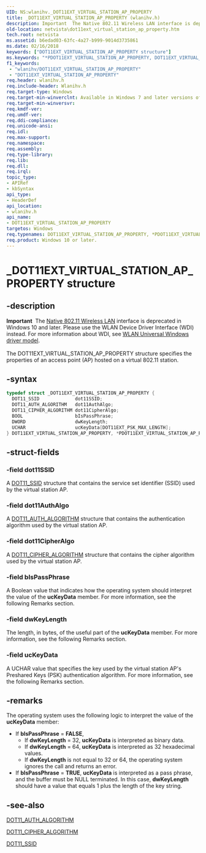 ```yaml
---
UID: NS:wlanihv._DOT11EXT_VIRTUAL_STATION_AP_PROPERTY
title: _DOT11EXT_VIRTUAL_STATION_AP_PROPERTY (wlanihv.h)
description: Important  The Native 802.11 Wireless LAN interface is deprecated in Windows 10 and later.
old-location: netvista\dot11ext_virtual_station_ap_property.htm
tech.root: netvista
ms.assetid: b6edad03-63fc-4a27-b999-9014d3735861
ms.date: 02/16/2018
keywords: ["DOT11EXT_VIRTUAL_STATION_AP_PROPERTY structure"]
ms.keywords: "*PDOT11EXT_VIRTUAL_STATION_AP_PROPERTY, DOT11EXT_VIRTUAL_STATION_AP_PROPERTY, DOT11EXT_VIRTUAL_STATION_AP_PROPERTY structure [Network Drivers Starting with Windows Vista], Native_802.11_data_types_13a72b1b-41e4-4651-a4d5-a120a628defd.xml, PDOT11EXT_VIRTUAL_STATION_AP_PROPERTY, PDOT11EXT_VIRTUAL_STATION_AP_PROPERTY structure pointer [Network Drivers Starting with Windows Vista], _DOT11EXT_VIRTUAL_STATION_AP_PROPERTY, netvista.dot11ext_virtual_station_ap_property, wlanihv/DOT11EXT_VIRTUAL_STATION_AP_PROPERTY, wlanihv/PDOT11EXT_VIRTUAL_STATION_AP_PROPERTY"
f1_keywords:
 - "wlanihv/DOT11EXT_VIRTUAL_STATION_AP_PROPERTY"
 - "DOT11EXT_VIRTUAL_STATION_AP_PROPERTY"
req.header: wlanihv.h
req.include-header: Wlanihv.h
req.target-type: Windows
req.target-min-winverclnt: Available in Windows 7 and later versions of the Windows operating   systems.
req.target-min-winversvr:
req.kmdf-ver:
req.umdf-ver:
req.ddi-compliance:
req.unicode-ansi:
req.idl:
req.max-support:
req.namespace:
req.assembly:
req.type-library:
req.lib:
req.dll:
req.irql:
topic_type:
- APIRef
- kbSyntax
api_type:
- HeaderDef
api_location:
- wlanihv.h
api_name:
- DOT11EXT_VIRTUAL_STATION_AP_PROPERTY
targetos: Windows
req.typenames: DOT11EXT_VIRTUAL_STATION_AP_PROPERTY, *PDOT11EXT_VIRTUAL_STATION_AP_PROPERTY
req.product: Windows 10 or later.
---
```


# _DOT11EXT_VIRTUAL_STATION_AP_PROPERTY structure


## -description


<div class="alert"><b>Important</b>  The <a href="https://docs.microsoft.com/previous-versions/windows/hardware/wireless/ff560689(v=vs.85)">Native 802.11 Wireless LAN</a> interface is deprecated in Windows 10 and later. Please use the WLAN Device Driver Interface (WDI) instead. For more information about WDI, see <a href="https://docs.microsoft.com/windows-hardware/drivers/network/wifi-universal-driver-model">WLAN Universal Windows driver model</a>.</div><div> </div>The DOT11EXT_VIRTUAL_STATION_AP_PROPERTY structure specifies the properties of an access point (AP)
  hosted on a virtual 802.11 station.


## -syntax


```cpp
typedef struct _DOT11EXT_VIRTUAL_STATION_AP_PROPERTY {
  DOT11_SSID             dot11SSID;
  DOT11_AUTH_ALGORITHM   dot11AuthAlgo;
  DOT11_CIPHER_ALGORITHM dot11CipherAlgo;
  BOOL                   bIsPassPhrase;
  DWORD                  dwKeyLength;
  UCHAR                  ucKeyData[DOT11EXT_PSK_MAX_LENGTH];
} DOT11EXT_VIRTUAL_STATION_AP_PROPERTY, *PDOT11EXT_VIRTUAL_STATION_AP_PROPERTY;
```


## -struct-fields




### -field dot11SSID

A
     <a href="..\wlantypes\ns-wlantypes-_dot11_ssid.md">DOT11_SSID</a> structure that contains the service
     set identifier (SSID) used by the virtual station AP.


### -field dot11AuthAlgo

A
     <a href="..\wlantypes\ne-wlantypes-_dot11_auth_algorithm.md">DOT11_AUTH_ALGORITHM</a> structure that
     contains the authentication algorithm used by the virtual station AP.


### -field dot11CipherAlgo

A
     <a href="..\wlantypes\ne-wlantypes-_dot11_cipher_algorithm.md">DOT11_CIPHER_ALGORITHM</a> structure that
     contains the cipher algorithm used by the virtual station AP.


### -field bIsPassPhrase

A Boolean value that indicates how the operating system should interpret the value of the
     <b>ucKeyData</b> member. For more information, see the following Remarks section.


### -field dwKeyLength

The length, in bytes, of the useful part of the
     <b>ucKeyData</b> member. For more information, see the following Remarks section.


### -field ucKeyData

A UCHAR value that specifies the key used by the virtual station AP's Preshared Keys (PSK)
     authentication algorithm. For more information, see the following Remarks section.


## -remarks



The operating system uses the following logic to interpret the value of the
    <b>ucKeyData</b> member:

<ul>
<li>If
     <b>bIsPassPhrase</b> = <b>FALSE</b>,
     <ul>
<li>If
      <b>dwKeyLength</b> = 32,
      <b>ucKeyData</b> is interpreted as binary data.</li>
<li>If
      <b>dwKeyLength</b> = 64,
      <b>ucKeyData</b> is interpreted as 32 hexadecimal values.</li>
<li>If
      <b>dwKeyLength</b> is not equal to 32 or 64, the operating system ignores the call and returns an
      error.</li>
</ul>
</li>
<li>
If
      <b>bIsPassPhrase</b> = <b>TRUE</b>,
      <b>ucKeyData</b> is interpreted as a pass phrase, and the buffer must be NULL terminated. In this case,
      <b>dwKeyLength</b> should have a value that equals 1 plus the length of the key string.

</li>
</ul>



## -see-also

<a href="..\wlantypes\ne-wlantypes-_dot11_auth_algorithm.md">DOT11_AUTH_ALGORITHM</a>



<a href="..\wlantypes\ne-wlantypes-_dot11_cipher_algorithm.md">DOT11_CIPHER_ALGORITHM</a>



<a href="..\wlantypes\ns-wlantypes-_dot11_ssid.md">DOT11_SSID</a>



 

 


